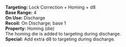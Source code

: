 **Targeting:** Lock Correction + Homing + d8  
**Base Range:** 4  
**On Use:** Discharge  
**Recoil:** On Discharge; base 1  
**Property:** Homing (die)  
The homing die is added to targeting during discharge.  
**Special:** Add extra d8 to targeting during discharge.